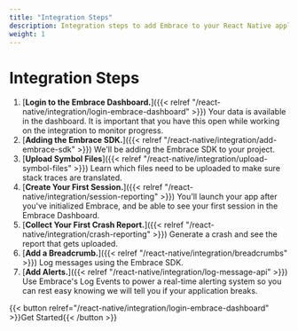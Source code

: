 ```yaml
---
title: "Integration Steps"
description: Integration steps to add Embrace to your React Native application
weight: 1
---
```


# Integration Steps

1. [**Login to the Embrace Dashboard.**]({{< relref "/react-native/integration/login-embrace-dashboard" >}}) Your data is available in the dashboard. It is important that you have this open while working on the integration to monitor progress.
1. [**Adding the Embrace SDK.**]({{< relref "/react-native/integration/add-embrace-sdk" >}}) We'll be adding the Embrace SDK to your project.
1. [**Upload Symbol Files**]({{< relref "/react-native/integration/upload-symbol-files" >}}) Learn which files need to be uploaded to make sure stack traces are translated.
1. [**Create Your First Session.**]({{< relref "/react-native/integration/session-reporting" >}}) You'll launch your app after you've
   initialized Embrace, and be able to see your first session in the Embrace
   Dashboard.
1. [**Collect Your First Crash Report.**]({{< relref "/react-native/integration/crash-reporting" >}}) Generate a crash and see the report that
   gets uploaded.
1. [**Add a Breadcrumb.**]({{< relref "/react-native/integration/breadcrumbs" >}}) Log messages using the Embrace SDK.
1. [**Add Alerts.**]({{< relref "/react-native/integration/log-message-api" >}}) Use Embrace's Log Events to power a real-time alerting system so you can rest easy knowing we will tell you if your application breaks.

{{< button relref="/react-native/integration/login-embrace-dashboard" >}}Get Started{{< /button >}}
